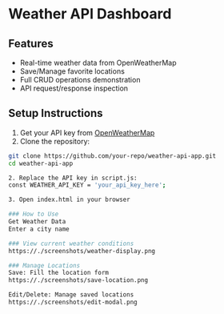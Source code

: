 # Weather API Dashboard

## Features
- Real-time weather data from OpenWeatherMap
- Save/Manage favorite locations
- Full CRUD operations demonstration
- API request/response inspection

## Setup Instructions

1. Get your API key from [OpenWeatherMap](https://openweathermap.org/)
2. Clone the repository:
```bash
git clone https://github.com/your-repo/weather-api-app.git
cd weather-api-app

2. Replace the API key in script.js:
const WEATHER_API_KEY = 'your_api_key_here';

3. Open index.html in your browser

### How to Use
Get Weather Data
Enter a city name

### View current weather conditions
https://./screenshots/weather-display.png

### Manage Locations
Save: Fill the location form
https://./screenshots/save-location.png

Edit/Delete: Manage saved locations
https://./screenshots/edit-modal.png